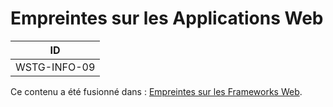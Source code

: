 # Empreintes sur les Applications Web

|ID          |
|------------|
|WSTG-INFO-09|

Ce contenu a été fusionné dans : [Empreintes sur les Frameworks Web](08-Fingerprint_Web_Application_Framework.md).
